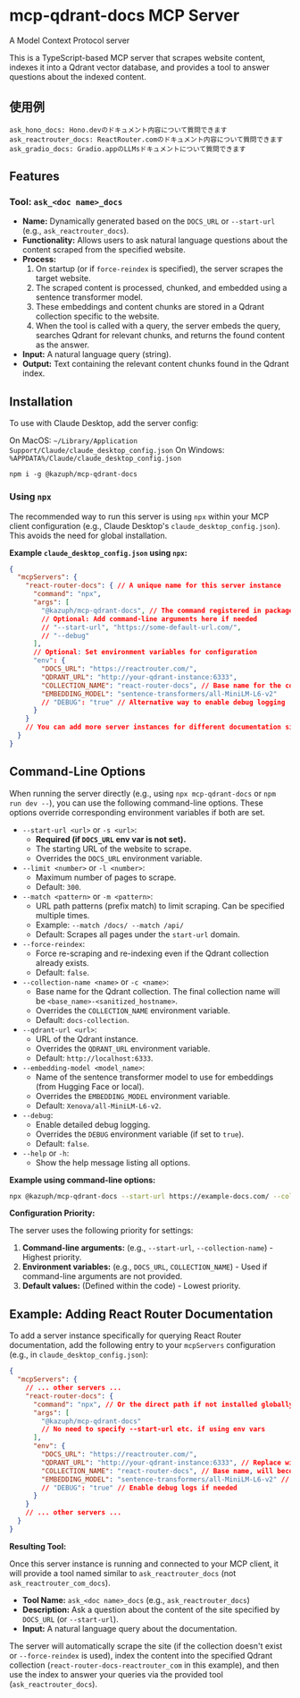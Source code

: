 # mcp-qdrant-docs MCP Server

A Model Context Protocol server

This is a TypeScript-based MCP server that scrapes website content, indexes it into a Qdrant vector database, and provides a tool to answer questions about the indexed content.

## 使用例

```
ask_hono_docs: Hono.devのドキュメント内容について質問できます
ask_reactrouter_docs: ReactRouter.comのドキュメント内容について質問できます
ask_gradio_docs: Gradio.appのLLMsドキュメントについて質問できます
```

## Features

### Tool: `ask_<doc name>_docs`
- **Name:** Dynamically generated based on the `DOCS_URL` or `--start-url` (e.g., `ask_reactrouter_docs`).
- **Functionality:** Allows users to ask natural language questions about the content scraped from the specified website.
- **Process:**
    1. On startup (or if `force-reindex` is specified), the server scrapes the target website.
    2. The scraped content is processed, chunked, and embedded using a sentence transformer model.
    3. These embeddings and content chunks are stored in a Qdrant collection specific to the website.
    4. When the tool is called with a query, the server embeds the query, searches Qdrant for relevant chunks, and returns the found content as the answer.
- **Input:** A natural language query (string).
- **Output:** Text containing the relevant content chunks found in the Qdrant index.

## Installation

To use with Claude Desktop, add the server config:

On MacOS: `~/Library/Application Support/Claude/claude_desktop_config.json`
On Windows: `%APPDATA%/Claude/claude_desktop_config.json`

```
npm i -g @kazuph/mcp-qdrant-docs
```

### Using `npx`

The recommended way to run this server is using `npx` within your MCP client configuration (e.g., Claude Desktop's `claude_desktop_config.json`). This avoids the need for global installation.

**Example `claude_desktop_config.json` using `npx`:**

```json
{
  "mcpServers": {
    "react-router-docs": { // A unique name for this server instance
      "command": "npx",
      "args": [
        "@kazuph/mcp-qdrant-docs", // The command registered in package.json bin
        // Optional: Add command-line arguments here if needed
        // "--start-url", "https://some-default-url.com/",
        // "--debug"
      ],
      // Optional: Set environment variables for configuration
      "env": {
        "DOCS_URL": "https://reactrouter.com/",
        "QDRANT_URL": "http://your-qdrant-instance:6333",
        "COLLECTION_NAME": "react-router-docs", // Base name for the collection
        "EMBEDDING_MODEL": "sentence-transformers/all-MiniLM-L6-v2"
        // "DEBUG": "true" // Alternative way to enable debug logging
      }
    }
    // You can add more server instances for different documentation sites here
  }
}
```

## Command-Line Options

When running the server directly (e.g., using `npx mcp-qdrant-docs` or `npm run dev --`), you can use the following command-line options. These options override corresponding environment variables if both are set.

-   `--start-url <url>` or `-s <url>`:
    -   **Required (if `DOCS_URL` env var is not set).**
    -   The starting URL of the website to scrape.
    -   Overrides the `DOCS_URL` environment variable.
-   `--limit <number>` or `-l <number>`:
    -   Maximum number of pages to scrape.
    -   Default: `300`.
-   `--match <pattern>` or `-m <pattern>`:
    -   URL path patterns (prefix match) to limit scraping. Can be specified multiple times.
    -   Example: `--match /docs/ --match /api/`
    -   Default: Scrapes all pages under the `start-url` domain.
-   `--force-reindex`:
    -   Force re-scraping and re-indexing even if the Qdrant collection already exists.
    -   Default: `false`.
-   `--collection-name <name>` or `-c <name>`:
    -   Base name for the Qdrant collection. The final collection name will be `<base_name>-<sanitized_hostname>`.
    -   Overrides the `COLLECTION_NAME` environment variable.
    -   Default: `docs-collection`.
-   `--qdrant-url <url>`:
    -   URL of the Qdrant instance.
    -   Overrides the `QDRANT_URL` environment variable.
    -   Default: `http://localhost:6333`.
-   `--embedding-model <model_name>`:
    -   Name of the sentence transformer model to use for embeddings (from Hugging Face or local).
    -   Overrides the `EMBEDDING_MODEL` environment variable.
    -   Default: `Xenova/all-MiniLM-L6-v2`.
-   `--debug`:
    -   Enable detailed debug logging.
    -   Overrides the `DEBUG` environment variable (if set to `true`).
    -   Default: `false`.
-   `--help` or `-h`:
    -   Show the help message listing all options.

**Example using command-line options:**

```bash
npx @kazuph/mcp-qdrant-docs --start-url https://example-docs.com/ --collection-name my-docs --limit 50 --debug
```

**Configuration Priority:**

The server uses the following priority for settings:

1.  **Command-line arguments:** (e.g., `--start-url`, `--collection-name`) - Highest priority.
2.  **Environment variables:** (e.g., `DOCS_URL`, `COLLECTION_NAME`) - Used if command-line arguments are not provided.
3.  **Default values:** (Defined within the code) - Lowest priority.

## Example: Adding React Router Documentation

To add a server instance specifically for querying React Router documentation, add the following entry to your `mcpServers` configuration (e.g., in `claude_desktop_config.json`):

```json
{
  "mcpServers": {
    // ... other servers ...
    "react-router-docs": {
      "command": "npx", // Or the direct path if not installed globally
      "args": [
        "@kazuph/mcp-qdrant-docs"
        // No need to specify --start-url etc. if using env vars
      ],
      "env": {
        "DOCS_URL": "https://reactrouter.com/",
        "QDRANT_URL": "http://your-qdrant-instance:6333", // Replace with your Qdrant URL
        "COLLECTION_NAME": "react-router-docs", // Base name, will become 'react-router-docs-reactrouter_com'
        "EMBEDDING_MODEL": "sentence-transformers/all-MiniLM-L6-v2" // Or your preferred model
        // "DEBUG": "true" // Enable debug logs if needed
      }
    }
    // ... other servers ...
  }
}

```

**Resulting Tool:**

Once this server instance is running and connected to your MCP client, it will provide a tool named similar to `ask_reactrouter_docs` (not `ask_reactrouter_com_docs`).

-   **Tool Name:** `ask_<doc name>_docs` (e.g., `ask_reactrouter_docs`)
-   **Description:** Ask a question about the content of the site specified by `DOCS_URL` (or `--start-url`).
-   **Input:** A natural language query about the documentation.

The server will automatically scrape the site (if the collection doesn't exist or `--force-reindex` is used), index the content into the specified Qdrant collection (`react-router-docs-reactrouter_com` in this example), and then use the index to answer your queries via the provided tool (`ask_reactrouter_docs`).
